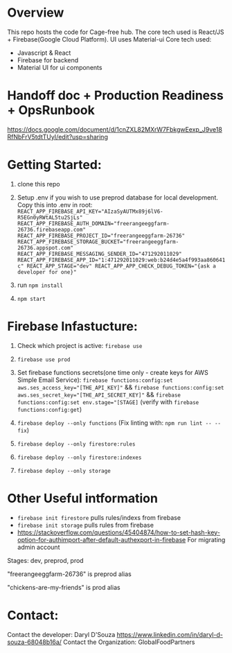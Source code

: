 # Overview
This repo hosts the code for Cage-free hub. The core tech used is React/JS + Firebase(Google Cloud Platform). UI uses Material-ui 
Core tech used:
- Javascript & React
- Firebase for backend
- Material UI for ui components

# Handoff doc + Production Readiness + OpsRunbook
https://docs.google.com/document/d/1cnZXL82MXrW7FbkgwEexp_J9ve18RfNbFrV5tdtTUyI/edit?usp=sharing

# Getting Started:
1. clone this repo 
1. Setup .env if you wish to use preprod database for local development. Copy this into .env in root:
  `REACT_APP_FIREBASE_API_KEY="AIzaSyAUTMx89j6lV6-R5EGn0yRWtAL5tu2SjLs"
  REACT_APP_FIREBASE_AUTH_DOMAIN="freerangeeggfarm-26736.firebaseapp.com"
  REACT_APP_FIREBASE_PROJECT_ID="freerangeeggfarm-26736"
  REACT_APP_FIREBASE_STORAGE_BUCKET="freerangeeggfarm-26736.appspot.com"
  REACT_APP_FIREBASE_MESSAGING_SENDER_ID="471292011029"
  REACT_APP_FIREBASE_APP_ID="1:471292011029:web:b24d4e5a4f993aa860641c"
  REACT_APP_STAGE="dev"
  REACT_APP_APP_CHECK_DEBUG_TOKEN="{ask a developer for one}"`

1. run `npm install` 
1. `npm start`

# Firebase Infastucture:
1. Check which project is active: `firebase use`
1. `firebase use prod`

1. Set firebase functions secrets(one time only - create keys for AWS Simple Email Service): 
  `firebase functions:config:set aws.ses_access_key="[THE_API_KEY]"` && 
  `firebase functions:config:set aws.ses_secret_key="[THE_API_SECRET_KEY]"` &&
  `firebase functions:config:set env.stage="[STAGE]` (verify with `firebase functions:config:get`)

1. `firebase deploy --only functions` (Fix linting with: `npm run lint -- --fix`)
1. `firebase deploy --only firestore:rules`
1. `firebase deploy --only firestore:indexes`
1. `firebase deploy --only storage`

# Other Useful intformation
- `firebase init firestore` pulls rules/indexs from firebase
- `firebase init storage` pulls rules from firebase
- https://stackoverflow.com/questions/45404874/how-to-set-hash-key-option-for-authimport-after-default-authexport-in-firebase For migrating admin account

Stages:
dev, preprod, prod

"freerangeeggfarm-26736" is preprod alias

"chickens-are-my-friends" is prod alias

# Contact:
Contact the developer: Daryl D'Souza https://www.linkedin.com/in/daryl-d-souza-68048b16a/ 
Contact the Organization: GlobalFoodPartners